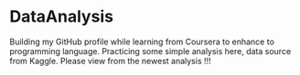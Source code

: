 # DataAnalysis
Building my GitHub profile while learning from Coursera to enhance to programming language. Practicing some simple analysis here, data source from Kaggle. 
Please view from the newest analysis !!!
